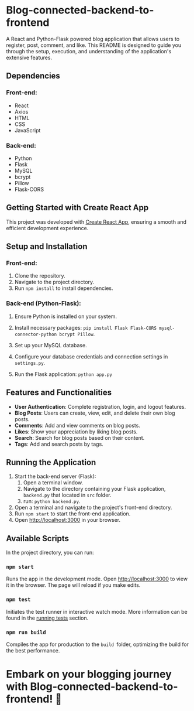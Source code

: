 # Blog-connected-backend-to-frontend

A React and Python-Flask powered blog application that allows users to register, post, comment, and like. This README is designed to guide you through the setup, execution, and understanding of the application's extensive features.

## Dependencies
### Front-end:
* React
* Axios
* HTML
* CSS
* JavaScript

### Back-end:
* Python
* Flask
* MySQL
* bcrypt
* Pillow
* Flask-CORS

## Getting Started with Create React App

This project was developed with [Create React App](https://github.com/facebook/create-react-app), ensuring a smooth and efficient development experience.


## Setup and Installation

### Front-end:

1. Clone the repository.
2. Navigate to the project directory.
3. Run `npm install` to install dependencies.

### Back-end (Python-Flask):

1. Ensure Python is installed on your system.

2. Install necessary packages:
`pip install Flask Flask-CORS mysql-connector-python bcrypt Pillow`.

3. Set up your MySQL database.

4. Configure your database credentials and connection settings in `settings.py`.

5. Run the Flask application:
`python app.py`


## Features and Functionalities

- **User Authentication**: Complete registration, login, and logout features.
- **Blog Posts**: Users can create, view, edit, and delete their own blog posts.
- **Comments**: Add and view comments on blog posts.
- **Likes**: Show your appreciation by liking blog posts.
- **Search**: Search for blog posts based on their content.
- **Tags**: Add and search posts by tags.

## Running the Application

1. Start the back-end server (Flask):
   1. Open a terminal window.
   2. Navigate to the directory containing your Flask application, `backend.py` that located in `src` folder.
   3. run: `python backend.py`.
2. Open a terminal and navigate to the project's front-end directory.
3. Run `npm start` to start the front-end application.
4. Open [http://localhost:3000](http://localhost:3000) in your browser.

## Available Scripts

In the project directory, you can run:

### `npm start`

Runs the app in the development mode. Open [http://localhost:3000](http://localhost:3000) to view it in the browser. The page will reload if you make edits.

### `npm test`

Initiates the test runner in interactive watch mode. More information can be found in the [running tests](https://facebook.github.io/create-react-app/docs/running-tests) section.

### `npm run build`

Compiles the app for production to the `build `folder, optimizing the build for the best performance.







# Embark on your blogging journey with Blog-connected-backend-to-frontend! 🚀